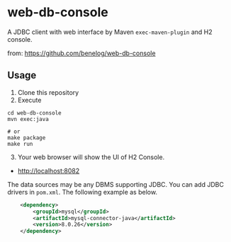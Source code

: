 # web-db-console

A JDBC client with web interface by Maven `exec-maven-plugin` and H2 console.

from: https://github.com/benelog/web-db-console

## Usage

1. Clone this repository
2. Execute

```
cd web-db-console
mvn exec:java

# or
make package
make run
```

3. Your web browser will show the UI of H2 Console.

- [http://localhost:8082](http://localhost:8082/)

The data sources may be any DBMS supporting JDBC.
You can add JDBC drivers in `pom.xml`.
The following example as below.

```xml
	<dependency>
		<groupId>mysql</groupId>
		<artifactId>mysql-connector-java</artifactId>
		<version>8.0.26</version>
	</dependency>
```
